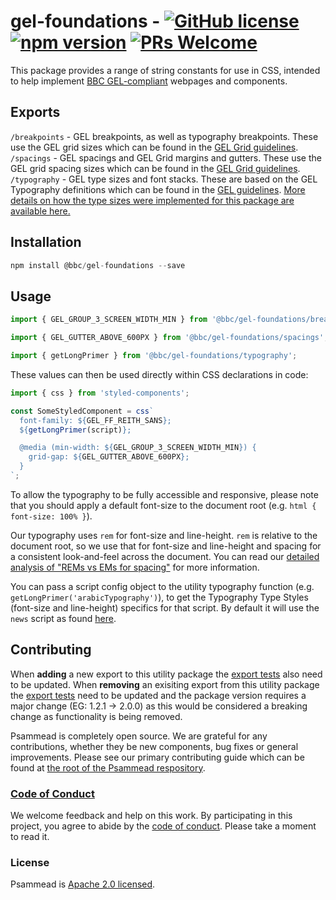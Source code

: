 # gel-foundations - [![GitHub license](https://img.shields.io/badge/license-Apache%202.0-blue.svg)](https://github.com/bbc/psammead/blob/latest/LICENSE) [![npm version](https://img.shields.io/npm/v/@bbc/gel-foundations.svg)](https://www.npmjs.com/package/@bbc/gel-foundations) [![PRs Welcome](https://img.shields.io/badge/PRs-welcome-brightgreen.svg)](https://github.com/bbc/psammead/blob/latest/CONTRIBUTING.md)

This package provides a range of string constants for use in CSS, intended to help implement [BBC GEL-compliant](https://www.bbc.co.uk/gel/articles/what-is-gel) webpages and components.

## Exports

`/breakpoints` - GEL breakpoints, as well as typography breakpoints. These use the GEL grid sizes which can be found in the [GEL Grid guidelines](https://www.bbc.co.uk/gel/guidelines/grid#grid-sizes).  
`/spacings` - GEL spacings and GEL Grid margins and gutters. These use the GEL grid spacing sizes which can be found in the [GEL Grid guidelines](https://www.bbc.co.uk/gel/guidelines/grid#spacing-layout).  
`/typography` - GEL type sizes and font stacks. These are based on the GEL Typography definitions which can be found in the [GEL guidelines](https://www.bbc.co.uk/gel/guidelines/typography). [More details on how the type sizes were implemented for this package are available here.](./typography_sizes_web.md)

## Installation

```jsx
npm install @bbc/gel-foundations --save
```

## Usage

```jsx
import { GEL_GROUP_3_SCREEN_WIDTH_MIN } from '@bbc/gel-foundations/breakpoints';

import { GEL_GUTTER_ABOVE_600PX } from '@bbc/gel-foundations/spacings';

import { getLongPrimer } from '@bbc/gel-foundations/typography';
```

These values can then be used directly within CSS declarations in code:

```jsx
import { css } from 'styled-components';

const SomeStyledComponent = css`
  font-family: ${GEL_FF_REITH_SANS};
  ${getLongPrimer(script)};

  @media (min-width: ${GEL_GROUP_3_SCREEN_WIDTH_MIN}) {
    grid-gap: ${GEL_GUTTER_ABOVE_600PX};
  }
`;
```

To allow the typography to be fully accessible and responsive, please note that you should apply a default font-size to the document root (e.g. `html { font-size: 100% }`).

Our typography uses `rem` for font-size and line-height. `rem` is relative to the document root, so we use that for font-size and line-height and spacing for a consistent look-and-feel across the document. You can read our [detailed analysis of "REMs vs EMs for spacing"](https://github.com/bbc/simorgh/blob/latest/docs/Spacing-Units.md) for more information.

You can pass a script config object to the utility typography function (e.g. `getLongPrimer('arabicTypography')`), to get the Typography Type Styles (font-size and line-height) specifics for that script. By default it will use the `news` script as found [here](https://www.bbc.co.uk/gel/guidelines/typography#type-sizes).

## Contributing

When **adding** a new export to this utility package the [export tests](https://github.com/bbc/psammead/blob/5d7395fd60bd8d73796d5a23775b4b5b36db1445/packages/utilities/gel-foundations/index.test.jsx#L13-L59) also need to be updated. When **removing** an exisiting export from this utility package the [export tests](https://github.com/bbc/psammead/blob/5d7395fd60bd8d73796d5a23775b4b5b36db1445/packages/utilities/gel-foundations/index.test.jsx#L13-L59) need to be updated and the package version requires a major change (EG: 1.2.1 -> 2.0.0) as this would be considered a breaking change as functionality is being removed.

Psammead is completely open source. We are grateful for any contributions, whether they be new components, bug fixes or general improvements. Please see our primary contributing guide which can be found at [the root of the Psammead respository](https://github.com/bbc/psammead/blob/latest/CONTRIBUTING.md).

### [Code of Conduct](https://github.com/bbc/psammead/blob/latest/CODE_OF_CONDUCT.md)

We welcome feedback and help on this work. By participating in this project, you agree to abide by the [code of conduct](https://github.com/bbc/psammead/blob/latest/CODE_OF_CONDUCT.md). Please take a moment to read it.

### License

Psammead is [Apache 2.0 licensed](https://github.com/bbc/psammead/blob/latest/LICENSE).
